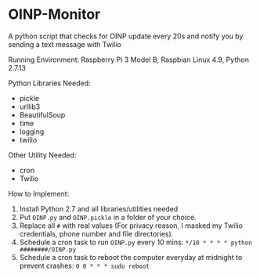 # OINP-Monitor
A python script that checks for OINP update every 20s and notify you by sending a text message with Twilio

Running Environment: Raspberry Pi 3 Model B, Raspbian Linux 4.9, Python 2.7.13

Python Libraries Needed:
* pickle
* urllib3
* BeautifulSoup
* time
* logging
* twilio

Other Utility Needed:
* cron
* Twilio

How to Implement:
1. Install Python 2.7 and all libraries/utilities needed
1. Put `OINP.py` and `OINP.pickle` in a folder of your choice.
1. Replace all `#` with real values (For privacy reason, I masked my Twilio credentials, phone number and file directories).
1. Schedule a cron task to run `OINP.py` every 10 mins: `*/10 * * * * python ########/OINP.py`
1. Schedule a cron task to reboot the computer everyday at midnight to prevent crashes: `0 0 * * * sudo reboot`
